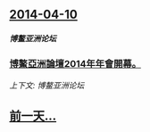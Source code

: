 ## [2014-04-10](/news/2014/04/10/index.md)

##### 博鳌亚洲论坛
### [ 博鰲亞洲論壇2014年年會開幕。](/news/2014/04/10/博鰲亞洲論壇2014年年會開幕.md)
_上下文: 博鳌亚洲论坛_

## [前一天...](/news/2014/04/9/index.md)

